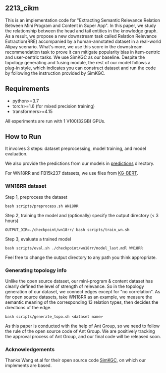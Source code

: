 ## 2213_cikm
This is an implementation code for "Extracting Semantic Relevance Relation Between Mini Program and Content in Super App".
In this paper, we study the relationship between the head and tail entities in the knowledge graph. As a result, we propose a new downstream task called Relation Relevance Extraction(RRE) accompanied by a human-annotated dataset in a real-world Alipay scenario. What's more, we use this score in the downstream recommendation task to prove it can mitigate popularity bias in item-centric and user-centric tasks.
We use SimKGC as our baseline. Despite the topology generating and fusing module, the rest of our model follows a plug-in style, which indicates you can construct dataset and run the code by following the instruction provided by SimKGC.

## Requirements
* python>=3.7
* torch>=1.6 (for mixed precision training)
* transformers>=4.15

All experiments are run with 1 V100(32GB) GPUs.

## How to Run

It involves 3 steps: dataset preprocessing, model training, and model evaluation.

We also provide the predictions from our models in [predictions](predictions/) directory.

For WN18RR and FB15k237 datasets, we use files from [KG-BERT](https://github.com/yao8839836/kg-bert).

### WN18RR dataset

Step 1, preprocess the dataset
```
bash scripts/preprocess.sh WN18RR
```

Step 2, training the model and (optionally) specify the output directory (< 3 hours)
```
OUTPUT_DIR=./checkpoint/wn18rr/ bash scripts/train_wn.sh
```

Step 3, evaluate a trained model
```
bash scripts/eval.sh ./checkpoint/wn18rr/model_last.mdl WN18RR
```

Feel free to change the output directory to any path you think appropriate.

### Generating topology info

Unlike the open source dataset, our mini-program & content dataset has clearly defined the level of strength of relevance. So in the topology generation of our dataset, we connect edges except for "no correlation". As for open source datasets, take WN18RR as an example, we measure the semantic meaning of the corresponding 13 relation types, then decides the directions of the edge.
```
bash scripts/generate_topo.sh <dataset name>
```

As this paper is conducted with the help of Ant Group, so we need to follow the rule of the open source code of Ant Group. We are positively tracking the approval process of Ant Group, and our final code will be released soon.


### Acknowledgements
Thanks Wang et.al for their open source code [SimKGC](https://github.com/intfloat/SimKGC), on which our implements are based.
<!-- Alipay.com Inc.
Copyright (c) 2004-2023 All Rights Reserved. -->